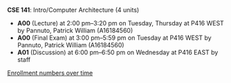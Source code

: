 **CSE 141**: Intro/Computer Architecture (4 units)

- **A00** (Lecture) at 2:00 pm–3:20 pm on Tuesday, Thursday at P416 WEST by Pannuto, Patrick William (A16184560)
- **A00** (Final Exam) at 3:00 pm–5:59 pm on Tuesday at P416 WEST by Pannuto, Patrick William (A16184560)
- **A01** (Discussion) at 6:00 pm–6:50 pm on Wednesday at P416 EAST by staff

[Enrollment numbers over time](./CSE141.tsv)
